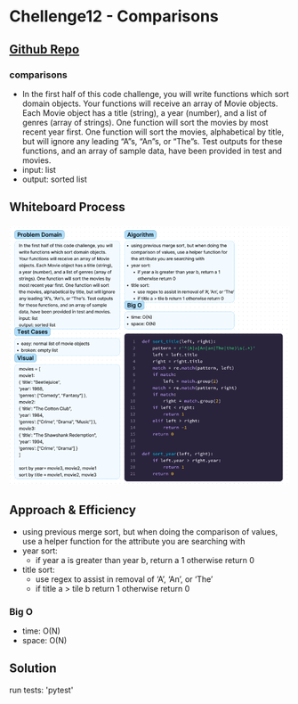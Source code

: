 # Chellenge12 - Comparisons
## [Github Repo](https://github.com/ekalbers/data-structures-and-algorithms)
### comparisons
- In the first half of this code challenge, you will write functions which sort domain objects. Your functions will receive an array of Movie objects. Each Movie object has a title (string), a year (number), and a list of genres (array of strings). One function will sort the movies by most recent year first. One function will sort the movies, alphabetical by title, but will ignore any leading “A”s, “An”s, or “The”s. Test outputs for these functions, and an array of sample data, have been provided in test and movies.
- input: list
- output: sorted list

## Whiteboard Process
### ![](whiteboard_comparisons.png)

## Approach & Efficiency
- using previous merge sort, but when doing the comparison of values, use a helper function for the attribute you are searching with
- year sort:
  - if year a is greater than year b, return a 1 otherwise return 0
- title sort:
  - use regex to assist in removal of ‘A’, ‘An’, or ‘The’
  - if title a > tile b return 1 otherwise return 0

### Big O
- time: O(N)
- space: O(N)

## Solution
run tests: 'pytest'
